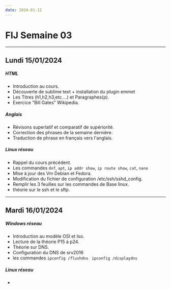 ```yaml
---
date: 2024-01-12
---
```

# FIJ Semaine 03

---
## Lundi 15/01/2024
##### HTML
- Introduction au cours.
- Découverte de sublime text + installation du plugin emmet
- Les Titres (h1,h2,h3,etc....) et Paragraphes(p).
- Exercice "Bill Gates" Wikipedia. 
##### Anglais
- Révisons superlatif et comparatif de supériorité.
- Correction des phrases de la semaine dernière.
- Traduction de phrase en français vers l'anglais.
##### Linux réseau
- Rappel du cours précédent.
- Les commandes `dnf`, `apt`, `ip addr show`, `ip route show`, `cat`, `nano`
- Mise à jour des Vm Debian et Fedora.
- Modification du fichier de configuration /etc/ssh/sshd_config.
- Remplir les 3 feuilles sur les commandes de Base linux. 
- théorie sur le ssh et le sftp. 
---
## Mardi 16/01/2024
##### Windows réseau
- Introduction au modèle OSI et Iso.
- Lecture de la théorie P15 à p24.
- Théorie sur DNS.
- Configuration du DNS de srv2016
- les commandes `ipconfig /flushdns ` `ipconfig /displaydns`

##### Linux réseau
- 
